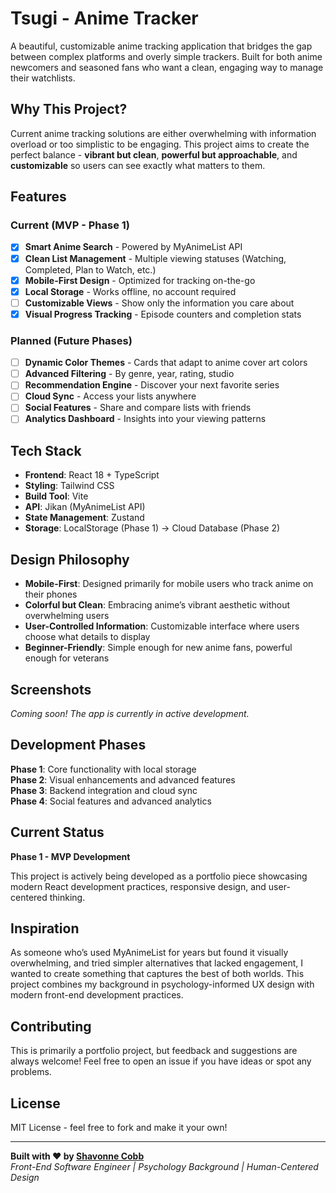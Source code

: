 # Tsugi - Anime Tracker

A beautiful, customizable anime tracking application that bridges the gap between complex platforms and overly simple trackers. Built for both anime newcomers and seasoned fans who want a clean, engaging way to manage their watchlists.

## Why This Project?

Current anime tracking solutions are either overwhelming with information overload or too simplistic to be engaging. This project aims to create the perfect balance - **vibrant but clean**, **powerful but approachable**, and **customizable** so users can see exactly what matters to them.

## Features

### Current (MVP - Phase 1)

- [x] **Smart Anime Search** - Powered by MyAnimeList API
- [x] **Clean List Management** - Multiple viewing statuses (Watching, Completed, Plan to Watch, etc.)
- [x] **Mobile-First Design** - Optimized for tracking on-the-go
- [x] **Local Storage** - Works offline, no account required
- [ ] **Customizable Views** - Show only the information you care about
- [x] **Visual Progress Tracking** - Episode counters and completion stats

### Planned (Future Phases)

- [ ] **Dynamic Color Themes** - Cards that adapt to anime cover art colors
- [ ] **Advanced Filtering** - By genre, year, rating, studio
- [ ] **Recommendation Engine** - Discover your next favorite series
- [ ] **Cloud Sync** - Access your lists anywhere
- [ ] **Social Features** - Share and compare lists with friends
- [ ] **Analytics Dashboard** - Insights into your viewing patterns

## Tech Stack

- **Frontend**: React 18 + TypeScript
- **Styling**: Tailwind CSS
- **Build Tool**: Vite
- **API**: Jikan (MyAnimeList API)
- **State Management**: Zustand
- **Storage**: LocalStorage (Phase 1) → Cloud Database (Phase 2)

## Design Philosophy

- **Mobile-First**: Designed primarily for mobile users who track anime on their phones
- **Colorful but Clean**: Embracing anime’s vibrant aesthetic without overwhelming users
- **User-Controlled Information**: Customizable interface where users choose what details to display
- **Beginner-Friendly**: Simple enough for new anime fans, powerful enough for veterans

## Screenshots

*Coming soon! The app is currently in active development.*

## Development Phases

**Phase 1**: Core functionality with local storage  
**Phase 2**: Visual enhancements and advanced features  
**Phase 3**: Backend integration and cloud sync  
**Phase 4**: Social features and advanced analytics

## Current Status

**Phase 1 - MVP Development** 

This project is actively being developed as a portfolio piece showcasing modern React development practices, responsive design, and user-centered thinking.

## Inspiration

As someone who’s used MyAnimeList for years but found it visually overwhelming, and tried simpler alternatives that lacked engagement, I wanted to create something that captures the best of both worlds. This project combines my background in psychology-informed UX design with modern front-end development practices.

## Contributing

This is primarily a portfolio project, but feedback and suggestions are always welcome! Feel free to open an issue if you have ideas or spot any problems.

## License

MIT License - feel free to fork and make it your own!

-----

**Built with ❤️ by [Shavonne Cobb](https://linkedin.com/in/shavonnecobb)**  
*Front-End Software Engineer | Psychology Background | Human-Centered Design*
